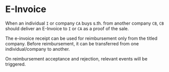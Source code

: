 # E-Invoice

When an individual `I` or company `CA` buys s.th. from another company `CB`, `CB` should deliver an E-Invoice to `I` or `CA` as a proof of the sale.

The e-invoice receipt can be used for reimbursement only from the titled company. Before reimbursement, it can be transferred from one individual/company to another.

On reimbursement acceptance and rejection, relevant events will be triggered.